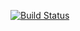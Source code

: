 [![Build Status](https://travis-ci.org/Seputaes/sep-cogs.svg?branch=master)](https://travis-ci.org/Seputaes/sep-cogs)